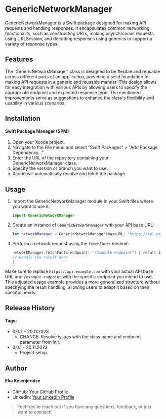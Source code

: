 # GenericNetworkManager

GenericNetworkManager is a Swift package designed for making API requests and handling responses. It encapsulates common networking functionality, such as constructing URLs, making asynchronous requests using URLSession, and decoding responses using generics to support a variety of response types.


## Features

The 'GenericNetworkManager' class is designed to be flexible and reusable across different parts of an application, providing a solid foundation for making API requests in a generic and reusable manner. This design allows for easy integration with various APIs by allowing users to specify the appropriate endpoint and expected response type. The mentioned improvements serve as suggestions to enhance the class's flexibility and usability in various scenarios.


## Installation

#### Swift Package Manager (SPM)

1. Open your Xcode project.
2. Navigate to the File menu and select "Swift Packages" > "Add Package Dependency..."
3. Enter the URL of the repository containing your GenericNetworkManager class.
4. Specify the version or branch you want to use.
5. Xcode will automatically resolve and fetch the package.


## Usage

1. Import the GenericNetworkManager module in your Swift files where you want to use it: 

    ```swift
    import GenericNetworkManager
    ```
2. Create an instance of `GenericNetworkManager` with your API base URL:

    ```swift
    let networkManager = GenericNetworkManager(baseURL: "https://api.example.com")
    ```
3. Perform a network request using the `fetchFacts` method:

    ```swift
    networkManager.fetchFacts(endpoint: "/example-endpoint") { result in
    // Handle the result here
    }
    ```
    
Make sure to replace `https://api.example.com` with your actual API base URL and `/example-endpoint` with the specific endpoint you intend to use. This adjusted usage example provides a more generalized structure without specifying the result handling, allowing users to adapt it based on their specific needs.


## Release History

#### Tags:
* 0.0.2 - 20.11.2023
    * CHANGE: Resolve issues with the class name and endpoint parameter from init.
* 0.0.1 - 20.11.2023
    * Project setup.


## Author

#### Eka Kelenjeridze

- GitHub: [Your GitHub Profile](https://github.com/ekakele)
- LinkedIn: [Your LinkedIn Profile](https://www.linkedin.com/feed/)

> Feel free to reach out if you have any questions, feedback, or just want to connect!




